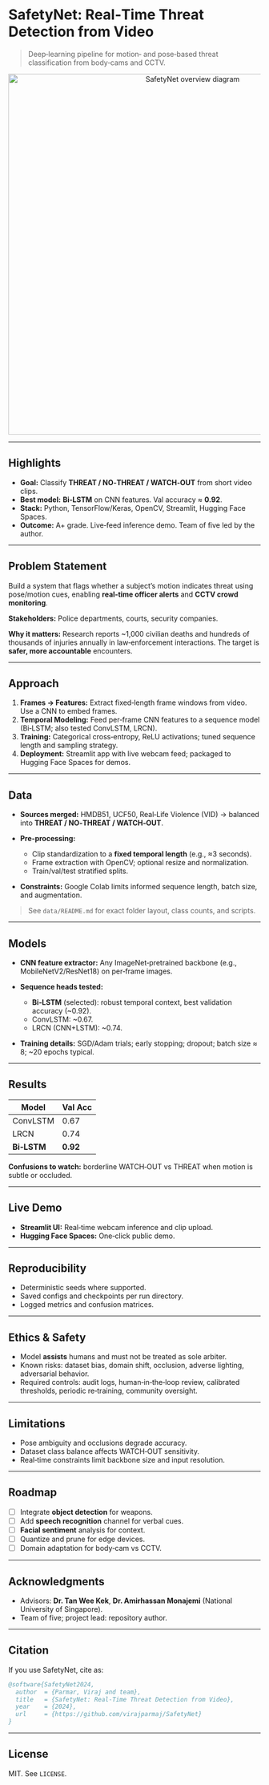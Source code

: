 # SafetyNet: Real‑Time Threat Detection from Video

> Deep‑learning pipeline for motion‑ and pose‑based threat classification from body‑cams and CCTV.

<p align="center">
  <img src="docs/overview.png" alt="SafetyNet overview diagram" width="720"/>
</p>

---

## Highlights

* **Goal:** Classify **THREAT / NO‑THREAT / WATCH‑OUT** from short video clips.
* **Best model:** **Bi‑LSTM** on CNN features. Val accuracy ≈ **0.92**.
* **Stack:** Python, TensorFlow/Keras, OpenCV, Streamlit, Hugging Face Spaces.
* **Outcome:** A+ grade. Live‑feed inference demo. Team of five led by the author.

---

## Problem Statement

Build a system that flags whether a subject’s motion indicates threat using pose/motion cues, enabling **real‑time officer alerts** and **CCTV crowd monitoring**.

**Stakeholders:** Police departments, courts, security companies.

**Why it matters:** Research reports ~1,000 civilian deaths and hundreds of thousands of injuries annually in law‑enforcement interactions. The target is **safer, more accountable** encounters.

---

## Approach

1. **Frames → Features:** Extract fixed‑length frame windows from video. Use a CNN to embed frames.
2. **Temporal Modeling:** Feed per‑frame CNN features to a sequence model (Bi‑LSTM; also tested ConvLSTM, LRCN).
3. **Training:** Categorical cross‑entropy, ReLU activations; tuned sequence length and sampling strategy.
4. **Deployment:** Streamlit app with live webcam feed; packaged to Hugging Face Spaces for demos.

---

## Data

* **Sources merged:** HMDB51, UCF50, Real‑Life Violence (VID) → balanced into **THREAT / NO‑THREAT / WATCH‑OUT**.
* **Pre‑processing:**

  * Clip standardization to a **fixed temporal length** (e.g., ≈3 seconds).
  * Frame extraction with OpenCV; optional resize and normalization.
  * Train/val/test stratified splits.
* **Constraints:** Google Colab limits informed sequence length, batch size, and augmentation.

> See `data/README.md` for exact folder layout, class counts, and scripts.

---

## Models

* **CNN feature extractor:** Any ImageNet‑pretrained backbone (e.g., MobileNetV2/ResNet18) on per‑frame images.
* **Sequence heads tested:**

  * **Bi‑LSTM** (selected): robust temporal context, best validation accuracy (~0.92).
  * ConvLSTM: ~0.67.
  * LRCN (CNN+LSTM): ~0.74.
* **Training details:** SGD/Adam trials; early stopping; dropout; batch size ≈ 8; ~20 epochs typical.

---

## Results

| Model       | Val Acc  |
| ----------- | -------- |
| ConvLSTM    | 0.67     |
| LRCN        | 0.74     |
| **Bi‑LSTM** | **0.92** |

**Confusions to watch:** borderline WATCH‑OUT vs THREAT when motion is subtle or occluded.

---

## Live Demo

* **Streamlit UI:** Real‑time webcam inference and clip upload.
* **Hugging Face Spaces:** One‑click public demo.

---

## Reproducibility

* Deterministic seeds where supported.
* Saved configs and checkpoints per run directory.
* Logged metrics and confusion matrices.

---

## Ethics & Safety

* Model **assists** humans and must not be treated as sole arbiter.
* Known risks: dataset bias, domain shift, occlusion, adverse lighting, adversarial behavior.
* Required controls: audit logs, human‑in‑the‑loop review, calibrated thresholds, periodic re‑training, community oversight.

---

## Limitations

* Pose ambiguity and occlusions degrade accuracy.
* Dataset class balance affects WATCH‑OUT sensitivity.
* Real‑time constraints limit backbone size and input resolution.

---

## Roadmap

* [ ] Integrate **object detection** for weapons.
* [ ] Add **speech recognition** channel for verbal cues.
* [ ] **Facial sentiment** analysis for context.
* [ ] Quantize and prune for edge devices.
* [ ] Domain adaptation for body‑cam vs CCTV.

---

## Acknowledgments

* Advisors: **Dr. Tan Wee Kek**, **Dr. Amirhassan Monajemi** (National University of Singapore).
* Team of five; project lead: repository author.

---

## Citation

If you use SafetyNet, cite as:

```bibtex
@software{SafetyNet2024,
  author  = {Parmar, Viraj and team},
  title   = {SafetyNet: Real-Time Threat Detection from Video},
  year    = {2024},
  url     = {https://github.com/virajparmaj/SafetyNet}
}
```

---

## License

MIT. See `LICENSE`.
